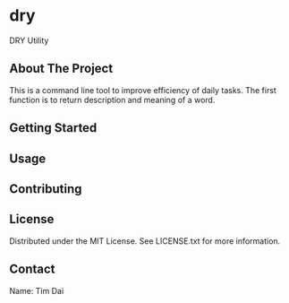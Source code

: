 # dry
DRY Utility
## About The Project
This is a command line tool to improve efficiency of daily tasks.
The first function is to return description and meaning of a word.

## Getting Started

## Usage

## Contributing

## License
Distributed under the MIT License. See LICENSE.txt for more information.

## Contact
Name: Tim Dai

